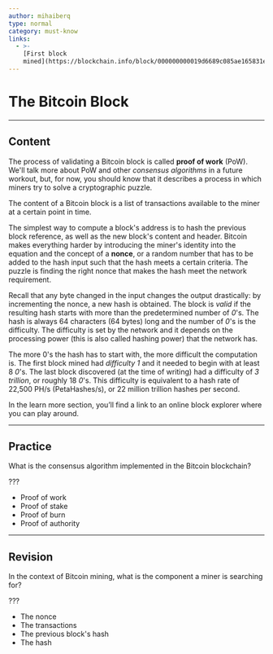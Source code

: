 ```yaml
---
author: mihaiberq
type: normal
category: must-know
links:
  - >-
    [First block
    mined](https://blockchain.info/block/000000000019d6689c085ae165831e934ff763ae46a2a6c172b3f1b60a8ce26f){website}
---
```


# The Bitcoin Block


---

## Content

The process of validating a Bitcoin block is called **proof of work** (PoW). We'll talk more about PoW and other *consensus algorithms* in a future workout, but, for now, you should know that it describes a process in which miners try to solve a cryptographic puzzle.

The content of a Bitcoin block is a list of transactions available to the miner at a certain point in time.

The simplest way to compute a block's address is to hash the previous block reference, as well as the new block's content and header. Bitcoin makes everything harder by introducing the miner's identity into the equation and the concept of a **nonce**, or a random number that has to be added to the hash input such that the hash meets a certain criteria. The puzzle is finding the right nonce that makes the hash meet the network requirement.

Recall that any byte changed in the input changes the output drastically: by incrementing the nonce, a new hash is obtained. The block is *valid* if the resulting hash starts with more than the predetermined number of *0*'s. The hash is always 64 characters (64 bytes) long and the number of *0*'s is the difficulty. The difficulty is set by the network and it depends on the processing power (this is also called hashing power) that the network has.

The more 0's the hash has to start with, the more difficult the computation is. The first block mined had *difficulty 1* and it needed to begin with at least 8 *0*'s. The last block discovered (at the time of writing) had a difficulty of *3 trillion*, or roughly 18 *0*'s. This difficulty is equivalent to a hash rate of 22,500 PH/s (PetaHashes/s), or 22 million trillion hashes per second.

In the learn more section, you’ll find a link to an online block explorer where you can play around.


---

## Practice

What is the consensus algorithm implemented in the Bitcoin blockchain?

???

* Proof of work
* Proof of stake
* Proof of burn
* Proof of authority


---

## Revision

In the context of Bitcoin mining, what is the component a miner is searching for?

???

* The nonce
* The transactions
* The previous block's hash
* The hash
